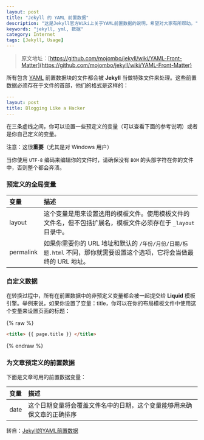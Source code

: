 ```yaml
---
layout: post
title: "Jekyll 的 YAML 前置数据"
description: "这是Jekyll官方Wiki上关于YAML前置数据的说明，希望对大家有所帮助。"
keywords: "jekyll, yml, 数据"
category: Internet
tags: [Jekyll, Usage]
---
```


> 原文地址：[https://github.com/mojombo/jekyll/wiki/YAML-Front-Matter](https://github.com/mojombo/jekyll/wiki/YAML-Front-Matter)

所有包含 [YAML](http://yaml.org/) 前置数据块的文件都会被 **Jekyll** 当做特殊文件来处理。这些前置数据必须存在于文件的首部，他们的格式是这样的：

<!-- more -->
```yaml
---
layout: post
title: Blogging Like a Hacker
---
```

在三条虚线之间，你可以设置一些预定义的变量（可以查看下面的参考说明）或者是你自己定义的变量。

注意：这很**重要**（尤其是对 Windows 用户）

当你使用 `UTF-8` 编码来编辑你的文件时，请确保没有 `BOM` 的头部字符在你的文件中，否则整个都会奔溃。

### 预定义的全局变量

|变量|描述
|:---|:---
|layout|这个变量是用来设置选用的模板文件。使用模板文件的文件名，但不包括扩展名，模板文件必须存在于 `_layout` 目录中。
|permalink|如果你需要你的 URL 地址和默认的 `/年份/月份/日期/标题.html` 不同，那你就需要设置这个选项，它将会当做最终的 URL 地址。

### 自定义数据

在转换过程中，所有在前置数据中的非预定义变量都会被一起提交给 **Liquid** 模板引擎。举例来说，如果你设置了变量：title，你可以在你的布局模板文件中使用这个变量来设置页面的标题：

{% raw %}
```html
<title> {{ page.title }} </title>
```
{% endraw %}

### 为文章预定义的前置数据

下面是文章可用的前置数据变量：

|变量|描述
|:---|:---
|date|这个日期变量将会覆盖文件名中的日期，这个变量能够用来确保文章的正确排序

转自：[Jekyll的YAML前置数据](http://zhouyichu.com/%E7%BF%BB%E8%AF%91/Jekyll-Wiki-YAML-Front-Matter.html)
